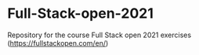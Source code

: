 # Full-Stack-open-2021
Repository for the course Full Stack open 2021 exercises (https://fullstackopen.com/en/)
